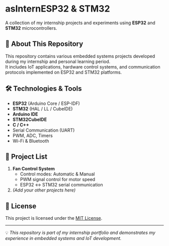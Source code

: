 # asInternESP32 & STM32

A collection of my internship projects and experiments using **ESP32** and **STM32** microcontrollers.

## 📌 About This Repository
This repository contains various embedded systems projects developed during my internship and personal learning period.  
It includes IoT applications, hardware control systems, and communication protocols implemented on ESP32 and STM32 platforms.

## 🛠 Technologies & Tools
- **ESP32** (Arduino Core / ESP-IDF)
- **STM32** (HAL / LL / CubeIDE)
- **Arduino IDE**
- **STM32CubeIDE**
- **C / C++**
- Serial Communication (UART)
- PWM, ADC, Timers
- Wi-Fi & Bluetooth

## 📂 Project List
1. **Fan Control System**
   - Control modes: Automatic & Manual
   - PWM signal control for motor speed
   - ESP32 ↔ STM32 serial communication
2. *(Add your other projects here)*

## 📜 License
This project is licensed under the [MIT License](LICENSE).

---
💡 *This repository is part of my internship portfolio and demonstrates my experience in embedded systems and IoT development.*
